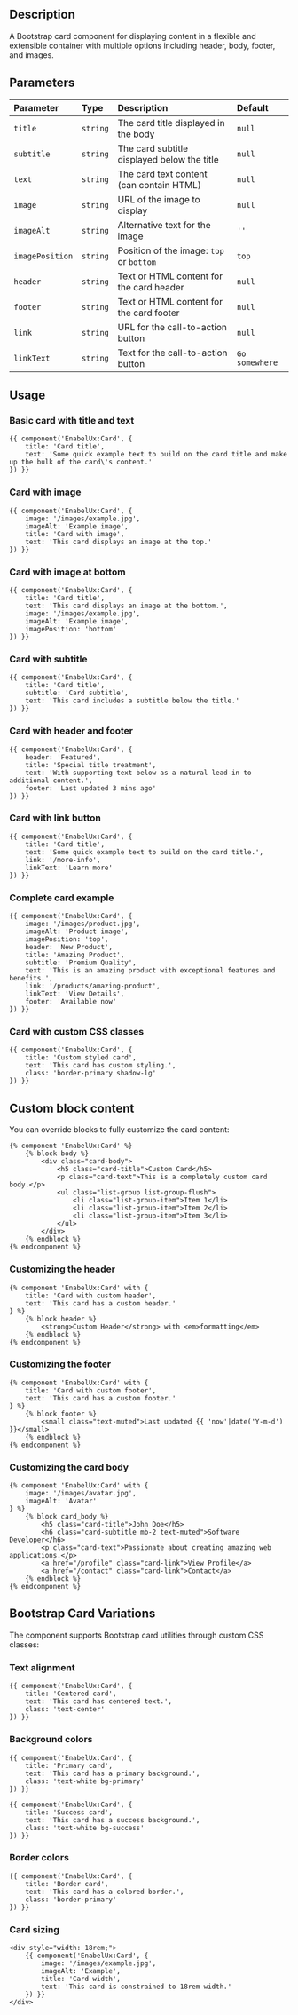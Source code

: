 ## Description

A Bootstrap card component for displaying content in a flexible and extensible container with multiple options including header, body, footer, and images.

## Parameters

| Parameter       | Type     | Description                                 | Default        |
|:----------------|:---------|:--------------------------------------------|:---------------|
| `title`         | `string` | The card title displayed in the body        | `null`         |
| `subtitle`      | `string` | The card subtitle displayed below the title | `null`         |
| `text`          | `string` | The card text content (can contain HTML)    | `null`         |
| `image`         | `string` | URL of the image to display                 | `null`         |
| `imageAlt`      | `string` | Alternative text for the image              | `''`           |
| `imagePosition` | `string` | Position of the image: `top` or `bottom`    | `top`          |
| `header`        | `string` | Text or HTML content for the card header    | `null`         |
| `footer`        | `string` | Text or HTML content for the card footer    | `null`         |
| `link`          | `string` | URL for the call-to-action button           | `null`         |
| `linkText`      | `string` | Text for the call-to-action button          | `Go somewhere` |

## Usage

### Basic card with title and text

```twig
{{ component('EnabelUx:Card', {
    title: 'Card title',
    text: 'Some quick example text to build on the card title and make up the bulk of the card\'s content.'
}) }}
```

### Card with image

```twig
{{ component('EnabelUx:Card', {
    image: '/images/example.jpg',
    imageAlt: 'Example image',
    title: 'Card with image',
    text: 'This card displays an image at the top.'
}) }}
```

### Card with image at bottom

```twig
{{ component('EnabelUx:Card', {
    title: 'Card title',
    text: 'This card displays an image at the bottom.',
    image: '/images/example.jpg',
    imageAlt: 'Example image',
    imagePosition: 'bottom'
}) }}
```

### Card with subtitle

```twig
{{ component('EnabelUx:Card', {
    title: 'Card title',
    subtitle: 'Card subtitle',
    text: 'This card includes a subtitle below the title.'
}) }}
```

### Card with header and footer

```twig
{{ component('EnabelUx:Card', {
    header: 'Featured',
    title: 'Special title treatment',
    text: 'With supporting text below as a natural lead-in to additional content.',
    footer: 'Last updated 3 mins ago'
}) }}
```

### Card with link button

```twig
{{ component('EnabelUx:Card', {
    title: 'Card title',
    text: 'Some quick example text to build on the card title.',
    link: '/more-info',
    linkText: 'Learn more'
}) }}
```

### Complete card example

```twig
{{ component('EnabelUx:Card', {
    image: '/images/product.jpg',
    imageAlt: 'Product image',
    imagePosition: 'top',
    header: 'New Product',
    title: 'Amazing Product',
    subtitle: 'Premium Quality',
    text: 'This is an amazing product with exceptional features and benefits.',
    link: '/products/amazing-product',
    linkText: 'View Details',
    footer: 'Available now'
}) }}
```

### Card with custom CSS classes

```twig
{{ component('EnabelUx:Card', {
    title: 'Custom styled card',
    text: 'This card has custom styling.',
    class: 'border-primary shadow-lg'
}) }}
```

## Custom block content

You can override blocks to fully customize the card content:

```twig
{% component 'EnabelUx:Card' %}
    {% block body %}
        <div class="card-body">
            <h5 class="card-title">Custom Card</h5>
            <p class="card-text">This is a completely custom card body.</p>
            <ul class="list-group list-group-flush">
                <li class="list-group-item">Item 1</li>
                <li class="list-group-item">Item 2</li>
                <li class="list-group-item">Item 3</li>
            </ul>
        </div>
    {% endblock %}
{% endcomponent %}
```

### Customizing the header

```twig
{% component 'EnabelUx:Card' with {
    title: 'Card with custom header',
    text: 'This card has a custom header.'
} %}
    {% block header %}
        <strong>Custom Header</strong> with <em>formatting</em>
    {% endblock %}
{% endcomponent %}
```

### Customizing the footer

```twig
{% component 'EnabelUx:Card' with {
    title: 'Card with custom footer',
    text: 'This card has a custom footer.'
} %}
    {% block footer %}
        <small class="text-muted">Last updated {{ 'now'|date('Y-m-d') }}</small>
    {% endblock %}
{% endcomponent %}
```

### Customizing the card body

```twig
{% component 'EnabelUx:Card' with {
    image: '/images/avatar.jpg',
    imageAlt: 'Avatar'
} %}
    {% block card_body %}
        <h5 class="card-title">John Doe</h5>
        <h6 class="card-subtitle mb-2 text-muted">Software Developer</h6>
        <p class="card-text">Passionate about creating amazing web applications.</p>
        <a href="/profile" class="card-link">View Profile</a>
        <a href="/contact" class="card-link">Contact</a>
    {% endblock %}
{% endcomponent %}
```

## Bootstrap Card Variations

The component supports Bootstrap card utilities through custom CSS classes:

### Text alignment

```twig
{{ component('EnabelUx:Card', {
    title: 'Centered card',
    text: 'This card has centered text.',
    class: 'text-center'
}) }}
```

### Background colors

```twig
{{ component('EnabelUx:Card', {
    title: 'Primary card',
    text: 'This card has a primary background.',
    class: 'text-white bg-primary'
}) }}

{{ component('EnabelUx:Card', {
    title: 'Success card',
    text: 'This card has a success background.',
    class: 'text-white bg-success'
}) }}
```

### Border colors

```twig
{{ component('EnabelUx:Card', {
    title: 'Border card',
    text: 'This card has a colored border.',
    class: 'border-primary'
}) }}
```

### Card sizing

```twig
<div style="width: 18rem;">
    {{ component('EnabelUx:Card', {
        image: '/images/example.jpg',
        imageAlt: 'Example',
        title: 'Card width',
        text: 'This card is constrained to 18rem width.'
    }) }}
</div>
```
